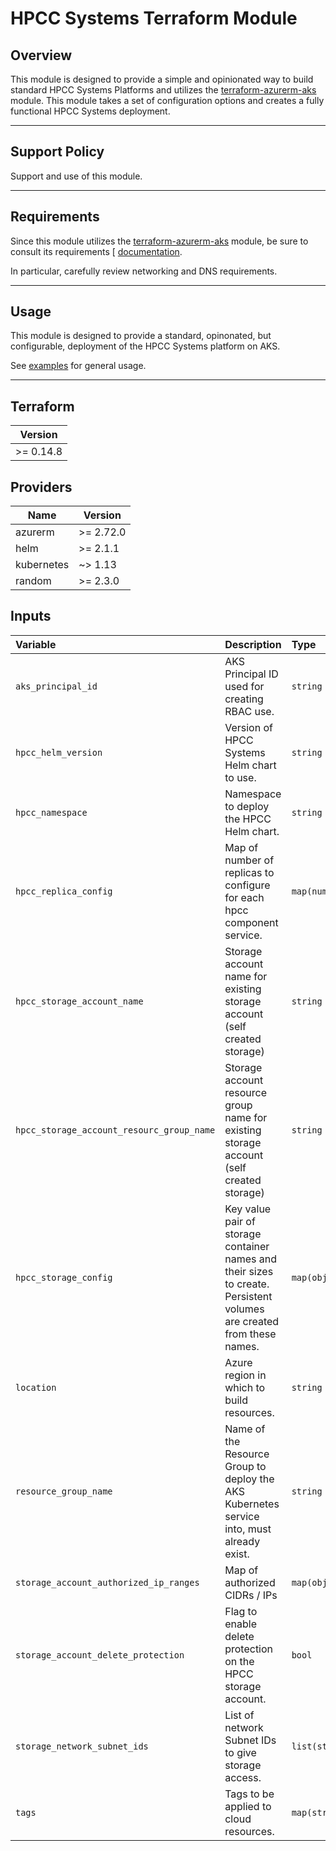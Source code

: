 # HPCC Systems Terraform Module

## Overview

This module is designed to provide a simple and opinionated way to build standard HPCC Systems Platforms and utilizes the [terraform-azurerm-aks](https://github.com/LexisNexis-RBA/terraform-azurerm-aks) module. This module takes a set of configuration options and creates a fully functional HPCC Systems deployment.

---

## Support Policy

Support and use of this module.

---

## Requirements

Since this module utilizes the [terraform-azurerm-aks](https://github.com/LexisNexis-RBA/terraform-azurerm-aks) module, be sure to consult its requirements [
[documentation](https://github.com/LexisNexis-RBA/terraform-azurerm-aks/docs).

In particular, carefully review networking and DNS requirements.

---

## Usage

This module is designed to provide a standard, opinonated, but configurable, deployment of the HPCC Systems platform on AKS.

See [examples](/examples) for general usage. 

---

## Terraform

| Version   |
|-----------|
| >= 0.14.8 |

## Providers

| Name       | Version   |
|------------|-----------|
| azurerm    | >= 2.72.0 |
| helm       | >= 2.1.1  |
| kubernetes | ~> 1.13   |
| random     | >= 2.3.0  |

## Inputs

| **Variable**                       | **Description**                                                                                                           | **Type**                                        | **Default**       | **Required** |
|:-----------------------------------|:--------------------------------------------------------------------------------------------------------------------------|:------------------------------------------------|:------------------|:------------:|
| `aks_principal_id`                 | AKS Principal ID used for creating RBAC use.                                                                                | `string`                                        | `nil`             | `yes`         |
| `hpcc_helm_version`                | Version of HPCC Systems Helm chart to use.                                                                                | `string`                                        | `8.2.10-1`        | `no`         |
| `hpcc_namespace`                   | Namespace to deploy the HPCC Helm chart.                                                                                  | `string`                                        | `hpcc`            | `no`         |
| `hpcc_replica_config`              | Map of number of replicas to configure for each hpcc component service.                                                   | `map(number)`                                   | `hpcc`            | `no`         |
| `hpcc_storage_account_name`              | Storage account name for existing storage account (self created storage)                     | `string`                                   | `""`             | `no`         |
| `hpcc_storage_account_resourc_group_name`              | Storage account resource group name for existing storage account (self created storage)                     | `string`                                   | `""`             | `no`         |
| `hpcc_storage_config`              | Key value pair of storage container names and their sizes to create. Persistent volumes are created from these names.     | `map(object)`                                   | `{}`             | `no`         |11
| `location`                         | Azure region in which to build resources.                                                                                 | `string`                                        | `nil`             | `yes`        |
| `resource_group_name`              | Name of the Resource Group to deploy the AKS Kubernetes service into, must already exist.                                 | `string`                                        | `nil`             | `yes`        |
| `storage_account_authorized_ip_ranges`| Map of authorized CIDRs / IPs                                                                                          | `map(object)`                                   | `nill`            | `yes`        |
| `storage_account_delete_protection`| Flag to enable delete protection on the HPCC storage account.                                                             | `bool`                                          | `true`            | `no`         |
| `storage_network_subnet_ids`       | List of network Subnet IDs to give storage access.                                                                        | `list(string)`                                  | `nil`             | `yes`        |
| `tags`                             | Tags to be applied to cloud resources.                                                                                    | `map(string)`                                   | `{}`              | `no`         |